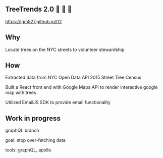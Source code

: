 ## TreeTrends 2.0 🌲 🌳 🌴

https://lgm527.github.io/tt2

## Why

Locate trees on the NYC streets to volunteer stewardship

## How

Extracted data from NYC Open Data API 2015 Street Tree Census

Built a React front end with Google Maps API to render interactive google map with trees

Utilized EmailJS SDK to provide email functionality

## Work in progress

graphQL branch

goal: stop over-fetching data

tools: graphQL, apollo
